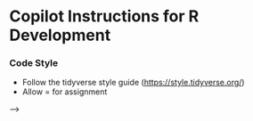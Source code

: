 # Copilot Instructions for R Development

<!-- ## Project Overview -->

<!-- ## R Package Standards -->

<!-- ### Documentation Standards
- Use roxygen2 documentation format with `#'` comments
- Always include `@title` and `@description` for exported functions
- Use `@param` to document all function parameters
- Use `@return` to describe return values
- Include `@examples` for demonstration
- Use `@export` for functions that should be available to users
- Use `@importFrom package function` for external dependencies
- Reference other functions with `\code{\link{function_name}}`
- Use `@inheritParams` to inherit parameter documentation -->

<!-- ### Function Naming Conventions
- Use PascalCase for exported functions (e.g., `AddFormulaBars`, `Average`, `RegressionTable`)
- Use camelCase for internal/helper functions
- Function names should be descriptive and action-oriented
- Prefer full words over abbreviations -->

### Code Style
- Follow the tidyverse style guide (https://style.tidyverse.org/)
- Allow = for assignment
<!-- - Use 4-space indentation
- Place opening braces on the same line
- Use meaningful variable names with dots for separation (e.g., `source.language`, `target.language`)
- Functions should be well-structured with clear logic flow
- Use early returns for error conditions or simple cases -->

<!-- ### Error Handling
- Use `flipU::StopForUserError()` for user-facing error messages
- Validate inputs at the beginning of functions
- Provide informative error messages -->

<!-- ### Testing Standards
- Use testthat framework for unit tests
- Test files should be in `tests/testthat/` directory
- Test file names should start with `test-` followed by the source file name
- Use `context()` to group related tests
- Use descriptive test names with `test_that()`
- Test both normal and edge cases
- Include tests for error conditions -->

<!-- ### Package Structure
```
package_name/
├── DESCRIPTION          # Package metadata
├── NAMESPACE           # Export/import declarations
├── R/                  # Source code
├── man/                # Generated documentation
├── tests/              # Test files
│   └── testthat/
├── inst/               # Installed files
└── data/               # Package data
``` -->

<!-- ### Dependencies
- Prefer using specific imports with `@importFrom` rather than full package imports
- Common dependencies include:
  - `flipU`: Utility functions
  - `flipFormat`: Formatting functions
  - `formattable`: For creating formatted tables
  - `htmlwidgets`: For HTML widgets -->

<!-- ### Code Organization
- Group related functions in single files
- Use descriptive file names that match the main function
- Keep files focused on a single responsibility
- Order functions logically (exported functions first, then helpers) -->

<!-- ## Best Practices
1. Always validate inputs before processing
2. Use existing flipU utility functions when available
3. Maintain consistency with existing codebase patterns
4. Write comprehensive tests for all exported functions
5. Document all parameters and return values clearly
6. Handle edge cases gracefully
7. Prefer explicit imports over library() calls
8. Use meaningful variable names that indicate data types and purpose
9. Include examples that demonstrate typical usage patterns
10. Follow R package development best practices for CRAN compatibility -->

<!-- ## Example Function Template
```r
#' @title Brief Function Description
#' @description Detailed description of what the function does,
#'   including any important details about behavior or assumptions.
#' @param param1 Description of first parameter.
#' @param param2 Description of second parameter.
#' @return Description of what the function returns.
#' @importFrom package function
#' @export
#' @examples
#' # Example usage
#' result <- FunctionName(param1 = value1, param2 = value2)
FunctionName <- function(param1, param2) {
    # Input validation
    if (missing(param1))
        flipU::StopForUserError("param1 is required")
    
    # Function logic
    result <- process_data(param1, param2)
    
    return(result)
}
``` -->

<!-- When working with R code in this workspace, follow these standards to maintain consistency with the existing codebase and ensure high-quality, maintainable code. -->



<!-- # Copilot Instructions for flipData

## Overview
<!-- Describe the package purpose, main functionality, and architectural patterns -->

<!-- ## Coding Standards -->
<!-- Define coding conventions, naming patterns, and style guidelines -->

<!-- ## Function Documentation -->
<!-- Specify documentation requirements and patterns -->

<!-- ## Error Handling -->
<!-- Define error handling conventions and patterns -->

<!-- ## Testing Guidelines -->
<!-- Specify testing approaches and patterns -->

<!-- ## Package-Specific Patterns -->
<!-- Document any unique patterns or conventions specific to this package -->

<!-- ## Examples -->
<!-- Provide code examples and templates --> -->